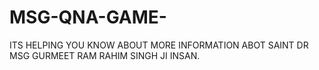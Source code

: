 # MSG-QNA-GAME-
ITS HELPING YOU KNOW ABOUT MORE INFORMATION ABOT SAINT DR MSG GURMEET RAM RAHIM SINGH JI INSAN. 
